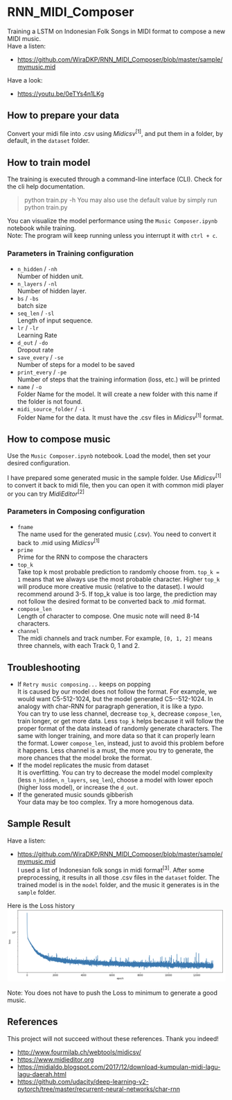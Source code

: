 # RNN_MIDI_Composer
Training a LSTM on Indonesian Folk Songs in MIDI format to compose a new MIDI music.<br>
Have a listen:
- https://github.com/WiraDKP/RNN_MIDI_Composer/blob/master/sample/mymusic.mid<br>

Have a look:<br>
- https://youtu.be/0eTYs4n1LKg

## How to prepare your data
Convert your midi file into .csv using _Midicsv_<sup>[1]</sup>, and put them in a folder, by default, in the `dataset` folder. 

## How to train model
The training is executed through a command-line interface (CLI). Check for the cli help documentation.
> python train.py -h
You may also use the default value by simply run
> python train.py

You can visualize the model performance using the `Music Composer.ipynb` notebook while training.<br>
Note: The program will keep running unless you interrupt it with `ctrl + c`.

### Parameters in Training configuration
- `n_hidden` / `-nh`<br>
Number of hidden unit.
- `n_layers` / `-nl`<br>
Number of hidden layer.
- `bs` / `-bs`<br>
batch size
- `seq_len` / `-sl`<br>
Length of input sequence.
- `lr` / `-lr`<br>
Learning Rate
- `d_out` / `-do`<br>
Dropout rate
- `save_every` / `-se`<br>
Number of steps for a model to be saved
- `print_every` / `-pe`<br>
Number of steps that the training information (loss, etc.) will be printed
- `name` / `-o`<br>
Folder Name for the model. It will create a new folder with this name if the folder is not found.
- `midi_source_folder` / `-i`<br>
Folder Name for the data. It must have the .csv files in _Midicsv_<sup>[1]</sup> format.

## How to compose music
Use the `Music Composer.ipynb` notebook. Load the model, then set your desired configuration.

I have prepared some generated music in the sample folder. Use _Midicsv_<sup>[1]</sup> to convert it back to midi file, then you can open it with common midi player or you can try _MidiEditor_<sup>[2]</sup>

### Parameters in Composing configuration
- `fname`<br>
The name used for the generated music (.csv). You need to convert it back to .mid using _Midicsv_<sup>[1]</sup>
- `prime`<br>
Prime for the RNN to compose the characters
- `top_k`<br>
Take top k most probable prediction to randomly choose from. `top_k = 1` means that we always use the most probable character. Higher `top_k` will produce more creative music (relative to the dataset). I would recommend around 3-5. If top_k value is too large, the prediction may not follow the desired format to be converted back to .mid format.
- `compose_len`<br>
Length of character to compose. One music note will need 8-14 characters. 
- `channel`<br>
The midi channels and track number. For example, `[0, 1, 2]` means three channels, with each Track 0, 1 and 2.

## Troubleshooting
- If `Retry music composing...` keeps on popping<br>
It is caused by our model does not follow the format. For example, we would want C5-512-1024, but the model generated C5--512-1024. In analogy with char-RNN for paragraph generation, it is like a _typo_.<br>You can try to use less channel, decrease `top_k`, decrease `compose_len`, train longer, or get more data. Less `top_k` helps because it will follow the proper format of the data instead of randomly generate characters. The same with longer training, and more data so that it can properly learn the format. Lower `compose_len`, instead, just to avoid this problem before it happens. Less channel is a must, the more you try to generate, the more chances that the model broke the format.
- If the model replicates the music from dataset<br>
It is overfitting. You can try to decrease the model model complexity (less `n_hidden`, `n_layers`, `seq_len`), choose a model with lower epoch (higher loss model), or increase the `d_out`.
- If the generated music sounds gibberish<br>
Your data may be too complex. Try a more homogenous data.

## Sample Result
Have a listen:
- https://github.com/WiraDKP/RNN_MIDI_Composer/blob/master/sample/mymusic.mid<br>
I used a list of Indonesian folk songs in midi format<sup>[3]</sup>. After some preprocessing, it results in all those .csv files in the `dataset` folder. The trained model is in the `model` folder, and the music it generates is in the `sample` folder.

Here is the Loss history
![](asset/Loss.png)

Note: You does not have to push the Loss to minimum to generate a good music.

## References
This project will not succeed without these references. Thank you indeed!
- http://www.fourmilab.ch/webtools/midicsv/<br>
- https://www.midieditor.org<br>
- https://midialdo.blogspot.com/2017/12/download-kumpulan-midi-lagu-lagu-daerah.html<br>
- https://github.com/udacity/deep-learning-v2-pytorch/tree/master/recurrent-neural-networks/char-rnn
